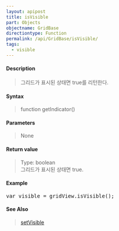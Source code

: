```yaml
---
layout: apipost
title: isVisible
part: Objects
objectname: GridBase
directiontype: Function
permalink: /api/GridBase/isVisible/
tags:
  - visible
---
```



#### Description

> 그리드가 표시된 상태면 true를 리턴한다.

#### Syntax

> function getIndicator()

#### Parameters

> None

#### Return value

> Type: boolean  
> 그리드가 표시된 상태면 true.

#### Example

<pre class="prettyprint">
var visible = gridView.isVisible();
</pre>

#### See Also
> [setVisible](/api/GridBase/setVisible)